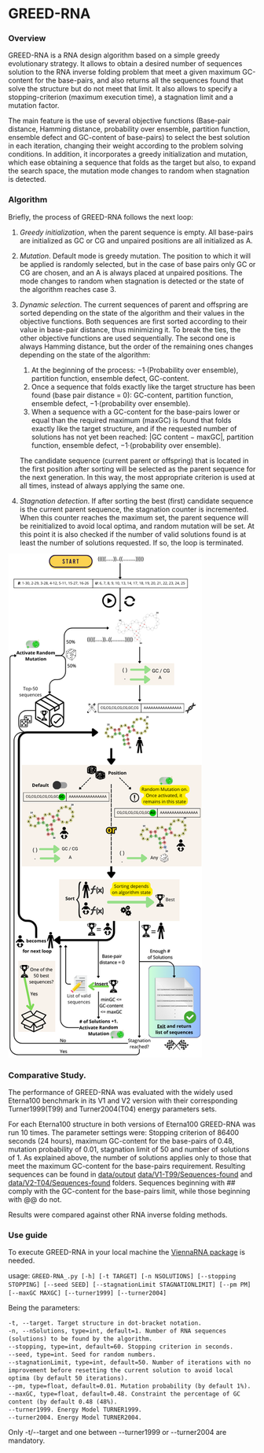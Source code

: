 # GREED-RNA
### Overview
GREED-RNA is a RNA design algorithm based on a simple greedy evolutionary strategy. It allows to obtain a desired number of sequences solution to the RNA inverse folding problem that meet a given maximum GC-content for the base-pairs, and also returns all the sequences found that solve the structure but do not meet that limit. It also allows to specify a stopping-criterion (maximum execution time), a stagnation limit and a mutation factor.

The main feature is the use of several objective functions (Base-pair distance, Hamming distance, probability over ensemble, partition function, ensemble defect and GC-content of base-pairs) to select the best solution in each iteration, changing their weight according to the problem solving conditions.
In addition, it incorporates a greedy initialization and mutation, which ease obtaining a sequence that folds as the target but also, to expand the search space, the mutation mode changes to random when stagnation is detected.

### Algorithm
Briefly, the process of GREED-RNA follows the next loop:

1. _Greedy initialization_, when the parent sequence is empty. All base-pairs are initialized as GC or CG and unpaired positions are all initialized as A. 
2. _Mutation_. Default mode is greedy mutation. The position to which it will be applied is randomly selected, but in the case of base pairs only GC or CG are chosen, and an A is always placed at unpaired positions. The mode changes to random when stagnation is detected or the state of the algorithm reaches case 3.
3. _Dynamic selection_. The current sequences of parent and offspring are sorted depending on the state of the algorithm and their values in the objective functions. Both sequences are first sorted according to their value in base-pair distance, thus minimizing it. To break the ties, the other objective functions are used sequentially. The second one is always Hamming distance, but the order of the remaining ones changes depending on the state of the algorithm:
   1. At the beginning of the process: −1·(Probability over ensemble), partition function, ensemble defect, GC-content.
   2. Once a sequence that folds exactly like the target structure has been found (base pair distance = 0): GC-content, partition function, ensemble defect, −1·(probability over ensemble).
   3. When a sequence with a GC-content for the base-pairs lower or equal than the required maximum (maxGC) is found that folds exactly like the target structure, and if the requested number of solutions has not yet been reached: |GC content − maxGC|, partition function, ensemble defect, −1·(probability over ensemble).
      
   The candidate sequence (current parent or offspring) that is located in the first position after sorting will be selected as the parent sequence for the next generation. In this way, the most appropriate criterion is used at all times, instead of always applying the same one.
4. _Stagnation detection_. If after sorting the best (first) candidate sequence is the current parent sequence, the stagnation counter is incremented. When this counter reaches the maximum set, the parent sequence will be reinitialized to avoid local optima, and random mutation will be set. At this point it is also checked if the number of valid solutions found is at least the number of solutions requested. If so, the loop is terminated.

<!-- ![GREED-RNA-image](https://github.com/iARN-unex/GREED-RNA/assets/118007536/f3fefe23-8836-42b4-8748-003639d5932e)-->
![GREED-RNA-image](https://github.com/iARN-unex/GREED-RNA/blob/main/algorithm.png)

### Comparative Study.
The performance of GREED-RNA  was evaluated with the widely used Eterna100 benchmark in its V1 and V2 version with their corresponding Turner1999(T99) and Turner2004(T04) energy parameters sets.

For each Eterna100 structure in both versions of Eterna100 GREED-RNA was run 10 times. The parameter settings were: Stopping criterion of 86400 seconds (24 hours), maximum GC-content for the base-pairs of 0.48, mutation probability of 0.01, stagnation limit of 50 and number of solutions of 1. As explained above, the number of solutions applies only to those that meet the maximum GC-content for the base-pairs requirement. Resulting sequences can be found in [data/output](data/output)     [data/V1-T99/Sequences-found](data/V1-T99/Sequences-found) and [data/V2-T04/Sequences-found](data/V2-T04/Sequences-found) folders. Sequences beginning with ## comply with the GC-content for the base-pairs limit, while those beginning with @@ do not.

Results were compared against other RNA inverse folding methods.

### Use guide
To execute GREED-RNA in your local machine the [ViennaRNA package](https://www.tbi.univie.ac.at/RNA/) is needed.

usage: ```GREED-RNA_.py [-h] [-t TARGET] [-n NSOLUTIONS] [--stopping STOPPING] [--seed SEED] [--stagnationLimit STAGNATIONLIMIT] [--pm PM]
                     [--maxGC MAXGC] [--turner1999] [--turner2004]```

Being the parameters:
                     
```
-t, --target. Target structure in dot-bracket notation.
-n, --nSolutions, type=int, default=1. Number of RNA sequences (solutions) to be found by the algorithm.
--stopping, type=int, default=60. Stopping criterion in seconds.
--seed, type=int. Seed for random numbers.
--stagnationLimit, type=int, default=50. Number of iterations with no improvement before resetting the current solution to avoid local optima (by default 50 iterations).
--pm, type=float, default=0.01. Mutation probability (by default 1%).
--maxGC, type=float, default=0.48. Constraint the percentage of GC content (by default 0.48 (48%).
--turner1999. Energy Model TURNER1999.
--turner2004. Energy Model TURNER2004.
```

Only -t/--target and one between --turner1999 or --turner2004 are mandatory.




